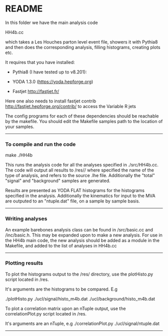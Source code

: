 README
======

In this folder we have the main analysis code 

HH4b.cc

which takes a Les Houches parton level event file, showers it with
Pythia8 and then does the corresponding analysis, filling histograms,
creating plots etc.

It requires that you have installed:

* Pythia8 (I have tested up to v8.201):

* YODA 1.3.0 (https://yoda.hepforge.org)

* Fastjet http://fastjet.fr/

Here one also needs to install fastjet contrib
http://fastjet.hepforge.org/contrib/
to access the Variable R jets

The config programs for each of these dependencies should be reachable
by the makefile. You should edit the Makefile samples path to the location of your samples.

************************************

### To compile and run the code

make
./HH4b

This runs the analysis code for all the analyses specified in ./src/HH4b.cc.
The code will output all results to /res/<analysis>/<sample>
where <analysis> specified the name of the type of analysis, and <sample> refers to the source .lhe file.
Additionally the "total" "signal" and "background" samples are generated.

Results are presented as YODA FLAT histograms for the histograms specified in the analysis.
Additionally the kinematics for input to the MVA are outputed to an "ntuple.dat" file, on
a sample by sample basis.

************************************

### Writing analyses

An example barebones analysis class can be found in /src/basic.cc and /inc/basic.h.
This may be expanded upon to make a new analysis. For use in the HH4b main code,
the new analysis should be added as a module in the Makefile, and added to the
list of analyses in HH4b.cc

************************************

### Plotting results

To plot the histograms output to the /res/ directory, use the plotHisto.py script
located in /res.

It's arguments are the histograms to be compared. E.g

./plotHisto.py ./ucl/signal/histo_m4b.dat ./ucl/background/histo_m4b.dat

To plot a correlation matrix upon an nTuple output, use the correlationPlot.py script
located in /res.

It's arguments are an nTuple, e.g
./correlationPlot.py ./ucl/signal/ntuple.dat 

************************************
